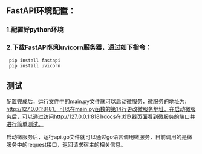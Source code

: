 ## FastAPI环境配置：
### 1.配置好python环境
### 2.下载FastAPI包和uvicorn服务器，通过如下指令：
``` pip install fastapi```  
``` pip install uvicorn``` 
 
## 测试
配置完成后，运行文件中的main.py文件就可以启动微服务，微服务的地址为: http://127.0.0.1:8181。可以在main.py函数的第14行更改微服务地址。在启动微服务后，可以通过访问http://127.0.0.1:8181/docs在浏览器页面看到微服务的端口并进行简单测试。

启动微服务后，运行api.go文件就可以通过go语言调用微服务，目前调用的是微服务中的request接口，返回请求宿主的相关信息。
